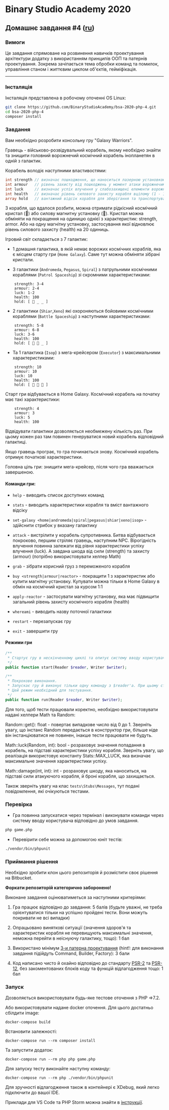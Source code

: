 # Binary Studio Academy 2020

## Домашнє завдання #4 ([ru](README.md))

### Вимоги

Це завдання спрямоване на розвинення навичків проектування архітектури додатку з використанням принципів ООП та патернів проектування. Зокрема зачіпається тема обробки команд та помилок, управління станом і життєвим циклом об'єктів, гейміфікація.
***

### Інсталяція

Інсталяція представлена в робочому оточенні OS Linux:

```bash
git clone https://github.com/BinaryStudioAcademy/bsa-2020-php-4.git
cd bsa-2020-php-4
composer install
```

### Завдання

Вам необхідно розробити консольну гру "Galaxy Warriors".

Гравець - військово-розвідувальний корабель, якому необхідно знайти та знищити головний ворожнечий космічний корабель інопланетян в одній з галактик.

Корабель володіє наступними властивостями:

```php
int strength // визначає пошкодження, що наноситься лазерною установкою (1 до 10)
int armour   // рівень захисту від пошкоджень у момент атаки ворожнечим космічним кораблем (1 - 10)
int luck     // визначає успіх влучення у слабозахищені елементи ворожнечого космічного корабля (1-10)
int health   // визначає рівень силового захисту корабля вцілому (1 - 100)
array hold   // вантажний відсік корабля для зберігання та транспортування захвачених ресурсів, місткість: 3 елементи.
```

З корабля, що вдалося розбити, можна отримати рідкісний космічний кристал (🔮) або силову магнитну установку (🔋). Кристал можна обміняти на покращення на одиницю однієї з характеристик: strength, armor. Або на одну магнітну установку, застосування якої відновлює рівень силового захисту (health) на 20 одиниць.

Ігровий світ складається з 7 галактик:

- 1 домашня галактика, в якій немає ворожих космічних кораблів, яка є місцем старту гри (`Home Galaxy`). Саме тут можна обміняти зібрані кристали.

- 3 галактики (`Andromeda`, `Pegasus`, `Spiral`) з патрульними космічними кораблями (`Patrol Spaceship`) зі скромними характеристиками:
```
    strength: 3-4
    armour: 2-4
    luck: 1-2
    health: 100
    hold: [ 🔋 _ _ ]
```

- 2 галактики (`Shiar`,`Xeno`) які охороняються бойовими космічними кораблями (`Battle Spaceship`) з наступними характеристиками:

```
    strength: 5-8
    armour: 6-8
    luck: 3-6
    health: 100
    hold: [ 🔋 🔮 _ ]
```

- Та 1 галактика (`Isop`) з мега-крейсером (`Executor`) з максимальними характеристиками:
```
    strength: 10
    armour: 10
    luck: 10
    health: 100
    hold: [ 🔋 🔮 🔮 ]
```

Старт гри відбувається в Home Galaxy. Космічний корабель на початку має такі характеристики:

```
    strength: 4
    armour: 3
    luck: 5
    health: 100
```

Відвідувати галактики дозволяється необмежену кількість раз. При цьому кожен раз там повинен генеруватися новий корабель відповідний галактиці.

Якщо гравець програє, то гра починається знову. Космічний корабель отримує початкові характеристики.

Головна ціль гри: знищити мега-крейсер, після чого гра вважається завершеною.

#### Команди гри:

- `help` - виводить список доступних команд

- `stats` - виводить характеристики корабля та вміст вантажного відсіку 

- `set-galaxy <home|andromeda|spiral|pegasus|shiar|xeno|isop>` - здійснити стрибок у вказану галактику

- `attack` - вистрілити у корабель супротивника. Битва відбувається покроково, першим стріляє гравець, наступним NPC. Вірогідність влучення повинна залежати від рівня характеристики успіху влучення (luck). А завдана шкода від сили (strength) та захисту (armour) (потрібно використовувати хелпер Math)

- `grab` - зібрати корисний груз з переможеного корабля

- `buy <strength|armour|reactor>` - покращити 1 з характеристик або купити магнітну установку. Купувати можна тільки в Home Galaxy в обмін на космічний кристал за курсом 1:1

- `apply-reactor` - застосувати магнітну установку, яка має підвищити загальний рівень захисту космічного корабля (health)

- `whereami` - виводить назву поточної галактики

- `restart` - перезапускає гру

- `exit` - завершити гру

#### Режими гри

```php
/**
 * Стартує гру в нескінченному циклі та опитує систему вводу користувача.
 */
public function start(Reader $reader, Writer $writer);

/**
 * Покрокове виконання.
 * Запускає гру й виконує тільки одну команду з $reader'a. При цьому стан ігрового світу має зберігатися
 * Цей режим необхідний для тестування.
 */
public function run(Reader $reader, Writer $writer);
```

Для того, щоб тести працювали коректно, необхідно використовувати надані хелпери Math та Random:

Random::get(): float - повертає випадкове число від 0 до 1. Зверніть увагу, що інстанс Random передається в конструктор гри, більше ніде він інстанціюватися не повинен, інакше тести працювати не будуть.

Math::luck(Random, int): bool - розраховує значення попадання в корабель, на підставі характеристики успіху корабля. Зверніть увагу, що реалізація використовує константу Stats::MAX_LUCK, яка визначає максимальне значення характеристики успіху.

Math::damage(int, int): int - розраховує шкоду, яка наноситься, на підставі сили атакуючого корабля, й броні корабля, що захищається.

Також зверніть увагу на клас `tests\Stubs\Messages`, тут подані повідомлення, які очікуються тестами.

### Перевірка

- Гра повинна запускатися через термінал і виконувати команди через систему вводу користувача відповідно до умов завдання.

```bash
php game.php
```

- Перевірити себе можна за допомогою юніт тестів:

```bash
./vendor/bin/phpunit
```

### Приймання рішення

Необхідно зробити клон цього репозиторія й розмістити своє рішення на Bitbucket.

__Форкати репозиторій категорично заборонено!__

Виконане завдання оцінюватиметься за наступними критеріями:

1) Гра працює відповідно до завдання: 5 балів (будьте уважні, не треба орієнтуватися тільки на успішно пройдені тести. Вони можуть покривати не всі випадки)

2) Опрацьовано виняткові ситуації (значення здоров'я та характеристик корабля не перевищують максимальні значення, неможна перейти в неіснуючу галактику, тощо): 1 бал

3) Використано мінімум [3-и патерна проектування](https://designpatternsphp.readthedocs.io/en/latest/) (hint!: для виконання завдання підійдуть Command, Builder, Factory): 3 бали 

4) Код написано чисто й охайно відповідно до стандарту [PSR-2](https://www.php-fig.org/psr/psr-2/) та [PSR-12](https://www.php-fig.org/psr/psr-12/), без закоментованих блоків коду та функцій відлагодження тощо: 1 бал


### Запуск

Дозволяється використовувати будь-яке тестове оточення з PHP =>7.2.

Або використовувати надане docker оточення. Для цього достатньо сбілдити image:

```
docker-compose build
```

Встановити залежності:

```
docker-compose run --rm composer install
```

Та запустити додаток:

```
docker-compose run --rm php php game.php
```

Для запуску тесту виконайте наступну команду:

```
docker-compose run --rm php ./vendor/bin/phpunit
```

Для зручності відлагодження також в контейнері є XDebug, який легко підключити до вашої IDE.

Приклади для VS Code та PHP Storm можна знайти в [інструкції](debug.md). 
